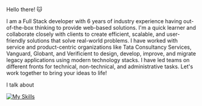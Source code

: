 
Hello there! 🐱

I am a Full Stack developer with 6 years of industry experience having out-of-the-box thinking to provide web-based solutions. I'm a quick learner and collaborate closely with clients to create efficient, scalable, and user-friendly solutions that solve real-world problems. I have worked with service and product-centric organizations like Tata Consultancy Services, Vanguard, Globant, and Verificient to design, develop, improve, and migrate legacy applications using modern technology stacks. I have led teams on different fronts for technical, non-technical, and administrative tasks. Let's work together to bring your ideas to life!

I talk about

[![My Skills](https://skillicons.dev/icons?i=js,html,css,bootstrap,react,angular,html,css)](https://skillicons.dev)

<!--
**reachanandhere/reachanandhere** is a ✨ _special_ ✨ repository because its `README.md` (this file) appears on your GitHub profile.

Here are some ideas to get you started:

- 🔭 I’m currently working on ...
- 🌱 I’m currently learning ...
- 👯 I’m looking to collaborate on ...
- 🤔 I’m looking for help with ...
- 💬 Ask me about ...
- 📫 How to reach me: ...
- 😄 Pronouns: ...
- ⚡ Fun fact: ...
-->

